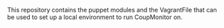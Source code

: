 This repository contains the puppet modules and the VagrantFile that can be used to set up a local environment to run CoupMonitor on. 
